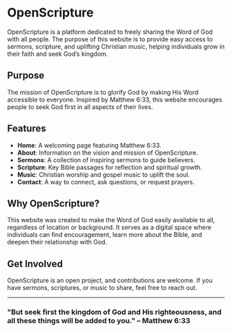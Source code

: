 # OpenScripture

OpenScripture is a platform dedicated to freely sharing the Word of God with all people. The purpose of this website is to provide easy access to sermons, scripture, and uplifting Christian music, helping individuals grow in their faith and seek God’s kingdom.

## Purpose
The mission of OpenScripture is to glorify God by making His Word accessible to everyone. Inspired by Matthew 6:33, this website encourages people to seek God first in all aspects of their lives.

## Features
- **Home**: A welcoming page featuring Matthew 6:33.
- **About**: Information on the vision and mission of OpenScripture.
- **Sermons**: A collection of inspiring sermons to guide believers.
- **Scripture**: Key Bible passages for reflection and spiritual growth.
- **Music**: Christian worship and gospel music to uplift the soul.
- **Contact**: A way to connect, ask questions, or request prayers.

## Why OpenScripture?
This website was created to make the Word of God easily available to all, regardless of location or background. It serves as a digital space where individuals can find encouragement, learn more about the Bible, and deepen their relationship with God.

## Get Involved
OpenScripture is an open project, and contributions are welcome. If you have sermons, scriptures, or music to share, feel free to reach out.

---
### "But seek first the kingdom of God and His righteousness, and all these things will be added to you." – Matthew 6:33

